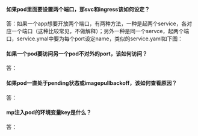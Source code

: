 ####  如果pod里面要设置两个端口，那svc和ingress该如何设定？

答：如果一个app想要开放两个端口，有两种方法，一种是起两个service，各对应一个端口（这种比较常见，不做解释）；另外一种是同一个servce，起两个端口，service.ymal中要为每个port设定name，类似的service.yaml如下图：


#### 如果一个pod要访问另一个pod不对外的port，该如何访问？

答：

#### 如果pod一直处于pending状态或imagepullbackoff，该如何查看原因？

答：

#### mp注入pod的环境变量key是什么？

答：
